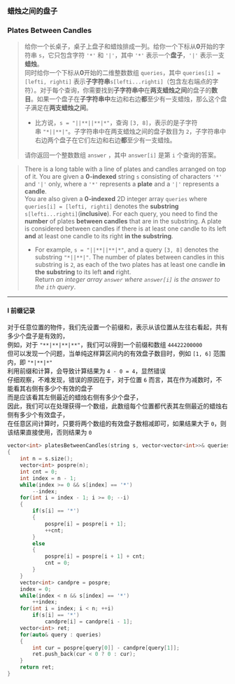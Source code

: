 ### 蜡烛之间的盘子
### Plates Between Candles

> 给你一个长桌子，桌子上盘子和蜡烛排成一列。给你一个下标从**0**开始的字符串 `s`，它只包含字符 `'*'` 和 `'|'`，其中 `'*'` 表示一个**盘子**，`'|'` 表示一支**蜡烛**。  
> 同时给你一个下标从**0**开始的二维整数数组 `queries`，其中 `queries[i] = [lefti, righti]` 表示**子字符串**`s[lefti...righti]`（包含左右端点的字符）。对于每个查询，你需要找到**子字符串中**在**两支蜡烛之间**的盘子的**数目**。如果一个盘子在**子字符串中**左边和右边**都**至少有一支蜡烛，那么这个盘子满足在**两支蜡烛之间**。  
> - 比方说，`s = "||**||**|*"`，查询 `[3, 8]`，表示的是子字符串 `"*||**|"`。子字符串中在两支蜡烛之间的盘子数目为 `2`，子字符串中右边两个盘子在它们左边和右边**都**至少有一支蜡烛。  
> 
> 请你返回一个整数数组 `answer` ，其中 `answer[i]` 是第 `i` 个查询的答案。  

> There is a long table with a line of plates and candles arranged on top of it. You are given a **0-indexed** string `s` consisting of characters `'*'` and `'|'` only, where a `'*'` represents a **plate** and a `'|'` represents a **candle**.  
> You are also given a **0-indexed** 2D integer array `queries` where `queries[i] = [lefti, righti]` denotes the **substring** `s[lefti...righti]`(**inclusive**). For each query, you need to find the **number** of plates **between candles** that are in the substring. A plate is considered between candles if there is at least one candle to its left **and** at least one candle to its right **in the substring**.  
> 
> - For example, `s = "||**||**|*"`, and a query `[3, 8]` denotes the substring `"*||**|"`. The number of plates between candles in this substring is `2`, as each of the two plates has at least one candle **in the substring** to its left **and** right.  
> Return *an integer array `answer` where `answer[i]` is the answer to the `ith` query*.  

----------

#### I 前缀记录

对于任意位置的物件，我们先设置一个前缀和，表示从该位置从左往右看起，共有多少个盘子是有效的，  
例如，对于 `"**|**|**|**"`，我们可以得到一个前缀和数组 `44422200000`  
但可以发现一个问题，当单纯这样算区间内的有效盘子数目时，例如 `[1, 6]` 范围内，即 `"*|**|*"`  
利用前缀和计算，会导致计算结果为 `4 - 0 = 4`，显然错误  
仔细观察，不难发现，错误的原因在于，对于位置 `6` 而言，其在作为减数时，不能看其右侧有多少个有效的盘子  
而是应该看其左侧最近的蜡烛右侧有多少个盘子，  
因此，我们可以在处理获得一个数组，此数组每个位置都代表其左侧最近的蜡烛右侧有多少个有效盘子，  
在任意区间计算时，只要将两个数组的有效盘子数相减即可，如果结果大于 `0`，则该结果直接使用，否则结果为 `0`  

```cpp
vector<int> platesBetweenCandles(string s, vector<vector<int>>& queries) 
{
    int n = s.size();
    vector<int> pospre(n);
    int cnt = 0;
    int index = n - 1;
    while(index >= 0 && s[index] == '*')
        --index;
    for(int i = index - 1; i >= 0; --i)
    {
        if(s[i] == '*')
        {
            pospre[i] = pospre[i + 1];
            ++cnt;
        }
        else
        {
            pospre[i] = pospre[i + 1] + cnt;
            cnt = 0;
        }
    }
    vector<int> candpre = pospre;
    index = 0;
    while(index < n && s[index] == '*')
        ++index;
    for(int i = index; i < n; ++i)
        if(s[i] == '*')
            candpre[i] = candpre[i - 1];
    vector<int> ret;
    for(auto& query : queries)
    {
        int cur = pospre[query[0]] - candpre[query[1]];
        ret.push_back(cur < 0 ? 0 : cur);
    }
    return ret;
}
```
